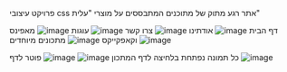 פרויקט עיצובי css אתר רגע מתוק של מתוכנים המתבססים על מוצרי "עלית"

דף הבית
![image](https://github.com/elishevaStar/SweetMoment/assets/144705468/cbcbab7f-9191-4053-9ba5-6f8c8c7de76b)
אודתינו
![image](https://github.com/elishevaStar/SweetMoment/assets/144705468/dc50b647-4e2a-4cf2-a450-fda98c6e768d)
צרו קשר
![image](https://github.com/elishevaStar/SweetMoment/assets/144705468/fbd13191-8ced-49d7-b3f9-7c22436dbb9a)
עוגות
![image](https://github.com/elishevaStar/SweetMoment/assets/144705468/212c466c-32c4-4d06-aef6-282c2dfbbdc8)
מאפינס וקאפקייקס
![image](https://github.com/elishevaStar/SweetMoment/assets/144705468/eee0c22b-8d6b-416d-b3b7-bcf4ae11b152)
מתכונים מיוחדים
![image](https://github.com/elishevaStar/SweetMoment/assets/144705468/0c6d64e5-ddc0-4433-9b26-dbbfe488d12f)

כל תמונה נפתחת בלחיצה לדף המתכון
![image](https://github.com/elishevaStar/SweetMoment/assets/144705468/c184a7ee-9362-4a47-a940-d10cf00841e3)
![image](https://github.com/elishevaStar/SweetMoment/assets/144705468/132c9246-1755-438a-ae76-cec539098204)
פוטר לדף
![image](https://github.com/elishevaStar/SweetMoment/assets/144705468/42ad7d26-7473-4abc-84ee-c7c05ce2fd63)





